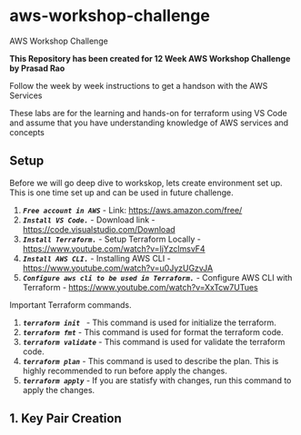 # aws-workshop-challenge
AWS Workshop Challenge

**This Repository has been created for 12 Week AWS Workshop Challenge by Prasad Rao**

Follow the week by week instructions to get a handson with the AWS Services

These labs are for the learning and hands-on for terraform using VS Code and assume that you have understanding knowledge of AWS services and concepts

## Setup
Before we will go deep dive to workskop, lets create environment set up. This is one time set up and can be used in future challenge.

1. ***`Free account in AWS`*** - Link: https://aws.amazon.com/free/
2. ***`Install VS Code.`*** - Download link - https://code.visualstudio.com/Download
3. ***`Install Terraform.`*** - Setup Terraform Locally - https://www.youtube.com/watch?v=ljYzclmsvF4
4. ***`Install AWS CLI.`*** - Installing AWS CLI - https://www.youtube.com/watch?v=u0JyzUGzvJA
5. ***`Configure aws cli to be used in Terraform.`*** - Configure AWS CLI with Terraform - https://www.youtube.com/watch?v=XxTcw7UTues


Important Terraform commands.
1. ***`terraform init `*** - This command is used for initialize the terraform.
2. ***` terraform fmt `*** -  This command is used for format the terraform code.
3. ***` terraform validate `*** - This command is used for validate the terraform code.
4. ***` terraform plan `*** - This command is used to describe the plan. This is highly recommended to run before apply the changes.
5. ***` terraform apply `*** - If you are statisfy with changes, run this command to apply the changes.

## 1. Key Pair Creation
